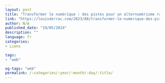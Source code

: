 ```yaml
---
layout: post
title: "Transformer le numérique : des pistes pour un alternumérisme radical"
link: "https://louisderrac.com/2023/08/transformer-le-numerique-des-pistes-pour-un-alternumerisme-radical"
author: N/A
published_date: "19/05/2024"
description: ""
language: fr
categories:
- Liens

tags:
- "web"

og-tags: "web"
permalink: /:categories/:year/:month/:day/:title/
---
```

